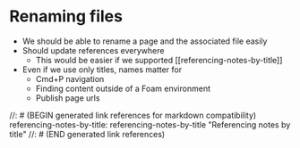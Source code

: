 # Renaming files

- We should be able to rename a page and the associated file easily
- Should update references everywhere
  - This would be easier if we supported [[referencing-notes-by-title]]
- Even if we use only titles, names matter for
  - Cmd+P navigation
  - Finding content outside of a Foam environment
  - Publish page urls

//: # (BEGIN generated link references for markdown compatibility)
referencing-notes-by-title: referencing-notes-by-title "Referencing notes by title"
//: # (END generated link references)
